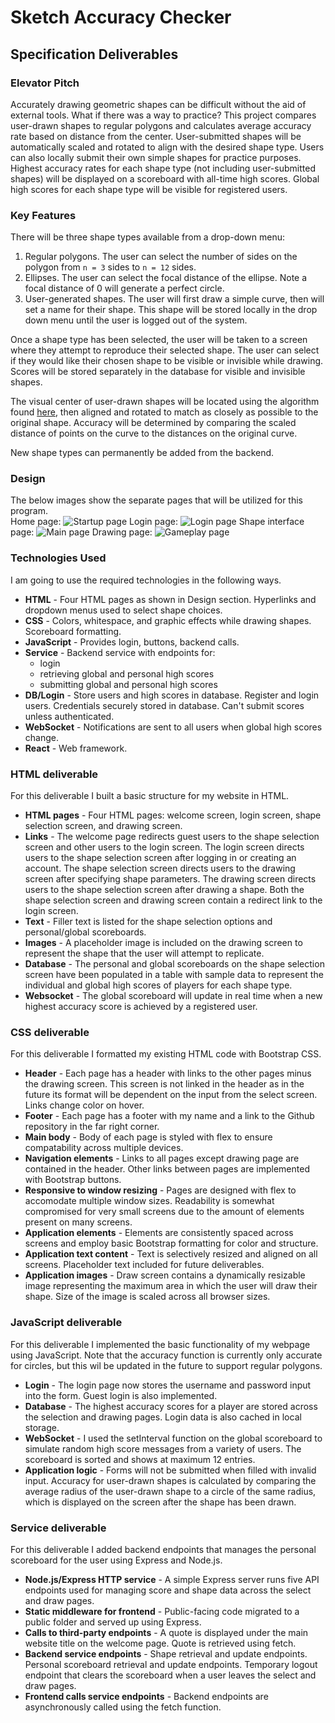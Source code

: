 # Sketch Accuracy Checker
## Specification Deliverables
### Elevator Pitch
Accurately drawing geometric shapes can be difficult without the aid of external tools. What if there was a way to practice? This project compares user-drawn shapes to regular polygons and calculates average accuracy rate based on distance from the center. User-submitted shapes will be automatically scaled and rotated to align with the desired shape type. Users can also locally submit their own simple shapes for practice purposes. Highest accuracy rates for each shape type (not including user-submitted shapes) will be displayed on a scoreboard with all-time high scores. Global high scores for each shape type will be visible for registered users.
### Key Features
There will be three shape types available from a drop-down menu:
1. Regular polygons. The user can select the number of sides on the polygon from `n = 3` sides to `n = 12` sides.
2. Ellipses. The user can select the focal distance of the ellipse. Note a focal distance of 0 will generate a perfect circle.
3. User-generated shapes. The user will first draw a simple curve, then will set a name for their shape. This shape will be stored locally in the drop down menu until the user is logged out of the system.

Once a shape type has been selected, the user will be taken to a screen where they attempt to reproduce their selected shape. The user can select if they would like their chosen shape to be visible or invisible while drawing. Scores will be stored separately in the database for visible and invisible shapes.

The visual center of user-drawn shapes will be located using the algorithm found [here](https://github.com/mapbox/polylabel), then aligned and rotated to match as closely as possible to the original shape. Accuracy will be determined by comparing the scaled distance of points on the curve to the distances on the original curve. 

New shape types can permanently be added from the backend.

### Design
The below images show the separate pages that will be utilized for this program.\
Home page:
![Startup page](startup_pg_1.png)
Login page:
![Login page](startup_pg_2.png)
Shape interface page:
![Main page](startup_pg_3.png)
Drawing page:
![Gameplay page](startup_pg_4.png)

### Technologies Used
I am going to use the required technologies in the following ways.

- **HTML** - Four HTML pages as shown in Design section. Hyperlinks and dropdown menus used to select shape choices.
- **CSS** - Colors, whitespace, and graphic effects while drawing shapes. Scoreboard formatting.
- **JavaScript** - Provides login, buttons, backend calls.
- **Service** - Backend service with endpoints for:
  - login
  - retrieving global and personal high scores
  - submitting global and personal high scores
- **DB/Login** - Store users and high scores in database. Register and login users. Credentials securely stored in database. Can't submit scores unless authenticated.
- **WebSocket** - Notifications are sent to all users when global high scores change.
- **React** - Web framework.

### HTML deliverable

For this deliverable I built a basic structure for my website in HTML.

- **HTML pages** - Four HTML pages: welcome screen, login screen, shape selection screen, and drawing screen.
- **Links** - The welcome page redirects guest users to the shape selection screen and other users to the login screen. The login screen directs users to the shape selection screen after logging in or creating an account. The shape selection screen directs users to the drawing screen after specifying shape parameters. The drawing screen directs users to the shape selection screen after drawing a shape. Both the shape selection screen and drawing screen contain a redirect link to the login screen.
- **Text** - Filler text is listed for the shape selection options and personal/global scoreboards.
- **Images** - A placeholder image is included on the drawing screen to represent the shape that the user will attempt to replicate.
- **Database** - The personal and global scoreboards on the shape selection screen have been populated in a table with sample data to represent the individual and global high scores of players for each shape type.
- **Websocket** - The global scoreboard will update in real time when a new highest accuracy score is achieved by a registered user.

### CSS deliverable

For this deliverable I formatted my existing HTML code with Bootstrap CSS.

- **Header** - Each page has a header with links to the other pages minus the drawing screen. This screen is not linked in the header as in the future its format will be dependent on the input from the select screen. Links change color on hover.
- **Footer** - Each page has a footer with my name and a link to the Github repository in the far right corner.
- **Main body** - Body of each page is styled with flex to ensure compatability across multiple devices.
- **Navigation elements** - Links to all pages except drawing page are contained in the header. Other links between pages are implemented with Bootstrap buttons.
- **Responsive to window resizing** - Pages are designed with flex to accomodate multiple window sizes. Readability is somewhat compromised for very small screens due to the amount of elements present on many screens.
- **Application elements** - Elements are consistently spaced across screens and employ basic Bootstrap formatting for color and structure.
- **Application text content** - Text is selectively resized and aligned on all screens. Placeholder text included for future deliverables.
- **Application images** - Draw screen contains a dynamically resizable image representing the maximum area in which the user will draw their shape. Size of the image is scaled across all browser sizes.

### JavaScript deliverable

For this deliverable I implemented the basic functionality of my webpage using JavaScript. Note that the accuracy function is currently only accurate for circles, but this wil be updated in the future to support regular polygons.

- **Login** - The login page now stores the username and password input into the form. Guest login is also implemented.
- **Database** - The highest accuracy scores for a player are stored across the selection and drawing pages. Login data is also cached in local storage.
- **WebSocket** - I used the setInterval function on the global scoreboard to simulate random high score messages from a variety of users. The scoreboard is sorted and shows at maximum 12 entries.
- **Application logic** - Forms will not be submitted when filled with invalid input. Accuracy for user-drawn shapes is calculated by comparing the average radius of the user-drawn shape to a circle of the same radius, which is displayed on the screen after the shape has been drawn.

### Service deliverable

For this deliverable I added backend endpoints that manages the personal scoreboard for the user using Express and Node.js.

- **Node.js/Express HTTP service** - A simple Express server runs five API endpoints used for managing score and shape data across the select and draw pages.
- **Static middleware for frontend** - Public-facing code migrated to a public folder and served up using Express.
- **Calls to third-party endpoints** - A quote is displayed under the main website title on the welcome page. Quote is retrieved using fetch.
- **Backend service endpoints** - Shape retrieval and update endpoints. Personal scoreboard retrieval and update endpoints. Temporary logout endpoint that clears the scoreboard when a user leaves the select and draw pages.
- **Frontend calls service endpoints** - Backend endpoints are asynchronously called using the fetch function. 

